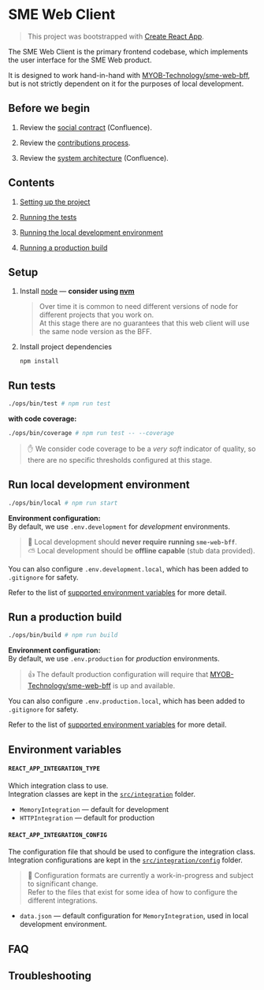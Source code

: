 # SME Web Client

> This project was bootstrapped with [Create React App].

The SME Web Client is the primary frontend codebase, which implements the user interface for the SME Web product.

It is designed to work hand-in-hand with [MYOB-Technology/sme-web-bff], but is not strictly dependent on it for the purposes of local development.

## Before we begin
1. Review the [social contract] (Confluence).

1. Review the [contributions process](CONTRIBUTING.md).

1. Review the [system architecture] (Confluence).

## Contents
1. [Setting up the project](#setup)

1. [Running the tests](#run-tests)

1. [Running the local development environment](#run-local-development-environment)

1. [Running a production build](#run-a-production-build)

## Setup

1. Install [node] &mdash; **consider using [nvm]**
    > Over time it is common to need different versions of node for different projects that you work on. <br/>
    > At this stage there are no guarantees that this web client will use the same node version as the BFF.

1. Install project dependencies
    ```
    npm install
    ```



## Run tests
  ```sh
  ./ops/bin/test # npm run test
  ```

**with code coverage:**
  ```sh
  ./ops/bin/coverage # npm run test -- --coverage
  ```
  > :hand: We consider code coverage to be a _very soft_ indicator of quality, so there are no specific thresholds configured at this stage.



## Run local development environment
  ```sh
  ./ops/bin/local # npm run start
  ```
  
**Environment configuration:**<br/>
  By default, we use `.env.development` for _development_ environments.<br/>
  
  > :thought_balloon: Local development should **never require running `sme-web-bff`**.<br/>
  > :partly_sunny: Local development should be **offline capable** (stub data provided).

  You can also configure `.env.development.local`, which has been added to `.gitignore` for safety.<br/>
  
  Refer to the list of [supported environment variables](#environment-variables) for more detail.



## Run a production build
  ```sh
  ./ops/bin/build # npm run build
  ```

**Environment configuration:**<br/>
  By default, we use `.env.production` for _production_ environments.
  
  > :thumbsup: The default production configuration will require that [MYOB-Technology/sme-web-bff] is up and available.
  
  You can also configure `.env.production.local`, which has been added to `.gitignore` for safety.
  
  Refer to the list of [supported environment variables](#environment-variables) for more detail.



## Environment variables
#### `REACT_APP_INTEGRATION_TYPE`
  Which integration class to use.<br/>
  Integration classes are kept in the [`src/integration`](src/integration) folder.
  - `MemoryIntegration` &mdash; default for development
  - `HTTPIntegration` &mdash; default for production
  
#### `REACT_APP_INTEGRATION_CONFIG`
  The configuration file that should be used to configure the integration class.<br/>
  Integration configurations are kept in the [`src/integration/config`](src/integration/config) folder.
  > :construction: Configuration formats are currently a work-in-progress and subject to significant change.<br/>Refer to the files that exist for some idea of how to configure the different integrations.
  - `data.json` &mdash; default configuration for `MemoryIntegration`, used in local development environment.

## FAQ

## Troubleshooting

[social contract]: https://myobconfluence.atlassian.net/wiki/x/7Im5Lw
[system architecture]: https://myobconfluence.atlassian.net/wiki
[Create React App]: https://github.com/facebookincubator/create-react-app
[node]: https://nodejs.org/en/
[nvm]: https://github.com/creationix/nvm
[MYOB-Technology/sme-web-bff]: https://github.com/MYOB-Technology/sme-web-bff
